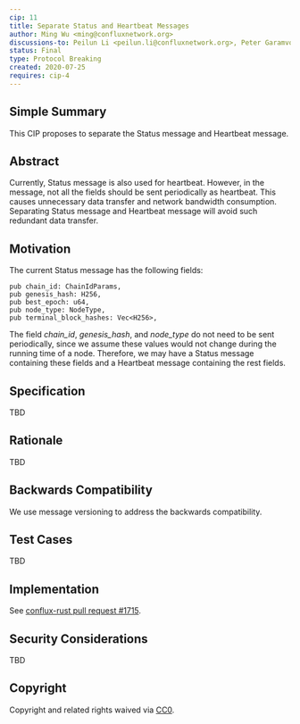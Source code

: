 ```yaml
---
cip: 11
title: Separate Status and Heartbeat Messages
author: Ming Wu <ming@confluxnetwork.org>
discussions-to: Peilun Li <peilun.li@confluxnetwork.org>, Peter Garamvolgyi <peter@confluxnetwork.org>
status: Final
type: Protocol Breaking
created: 2020-07-25
requires: cip-4
---
```


<!--You can leave these HTML comments in your merged CIP and delete the visible duplicate text guides, they will not appear and may be helpful to refer to if you edit it again. This is the suggested template for new CIPs. Note that a CIP number will be assigned by an editor. When opening a pull request to submit your CIP, please use an abbreviated title in the filename, `CIP-draft_title_abbrev.md`. The title should be 44 characters or less.-->

## Simple Summary
<!--"If you can't explain it simply, you don't understand it well enough." Provide a simplified and layman-accessible explanation of the CIP.-->
This CIP proposes to separate the Status message and Heartbeat message.

## Abstract
<!--A short (~200 word) description of the technical issue being addressed.-->
Currently, Status message is also used for heartbeat. However, in the message, not all the fields should be sent periodically as heartbeat. This causes unnecessary data transfer and network bandwidth consumption. Separating Status message and Heartbeat message will avoid such redundant data transfer.

## Motivation
<!--The motivation is critical for CIPs that want to change the Conflux protocol. It should clearly explain why the existing protocol specification is inadequate to address the problem that the CIP solves. CIP submissions without sufficient motivation may be rejected outright.-->
The current Status message has the following fields:
```
pub chain_id: ChainIdParams,
pub genesis_hash: H256,
pub best_epoch: u64,
pub node_type: NodeType,
pub terminal_block_hashes: Vec<H256>,
```
The field *chain_id*, *genesis_hash*, and *node_type* do not need to be sent periodically, since we assume these values would not change during the running time of a node. Therefore, we may have a Status message containing these fields and a Heartbeat message containing the rest fields.

## Specification
<!--The technical specification should describe the syntax and semantics of any new feature. The specification should be detailed enough to allow competing, interoperable implementations for any of the current Conflux platforms ([conflux-rust](https://github.com/Conflux-Chain/conflux-rust)).-->
TBD

## Rationale
<!--The rationale fleshes out the specification by describing what motivated the design and why particular design decisions were made. It should describe alternate designs that were considered and related work, e.g. how the feature is supported in other languages. The rationale may also provide evidence of consensus within the community, and should discuss important objections or concerns raised during discussion.-->
TBD

## Backwards Compatibility
<!--All CIPs that introduce backwards incompatibilities must include a section describing these incompatibilities and their severity. The CIP must explain how the author proposes to deal with these incompatibilities. CIP submissions without a sufficient backwards compatibility treatise may be rejected outright.-->
We use message versioning to address the backwards compatibility.

## Test Cases
<!--Test cases for an implementation are mandatory for CIPs that are affecting consensus changes. Other CIPs can choose to include links to test cases if applicable.-->
TBD

## Implementation
<!--The implementations must be completed before any CIP is given status "Final", but it need not be completed before the CIP is accepted. While there is merit to the approach of reaching consensus on the specification and rationale before writing code, the principle of "rough consensus and running code" is still useful when it comes to resolving many discussions of API details.-->
See [conflux-rust pull request #1715](https://github.com/Conflux-Chain/conflux-rust/pull/1715).

## Security Considerations
<!--All CIPs must contain a section that discusses the security implications/considerations relevant to the proposed change. Include information that might be important for security discussions, surfaces risks and can be used throughout the life cycle of the proposal. E.g. include security-relevant design decisions, concerns, important discussions, implementation-specific guidance and pitfalls, an outline of threats and risks and how they are being addressed. CIP submissions missing the "Security Considerations" section will be rejected. a CIP cannot proceed to status "Final" without a Security Considerations discussion deemed sufficient by the reviewers.-->
TBD

## Copyright
Copyright and related rights waived via [CC0](https://creativecommons.org/publicdomain/zero/1.0/).
